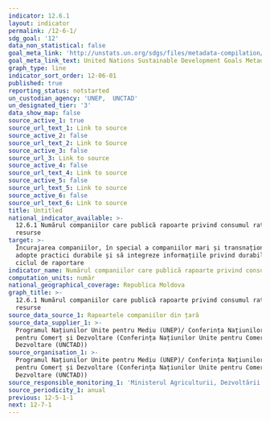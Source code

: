 ```yaml
---
indicator: 12.6.1
layout: indicator
permalink: /12-6-1/
sdg_goal: '12'
data_non_statistical: false
goal_meta_link: 'http://unstats.un.org/sdgs/files/metadata-compilation/Metadata-Goal-12.pdf'
goal_meta_link_text: United Nations Sustainable Development Goals Metadata (pdf 782kB)
graph_type: line
indicator_sort_order: 12-06-01
published: true
reporting_status: notstarted
un_custodian_agency: 'UNEP,  UNCTAD'
un_designated_tier: '3'
data_show_map: false
source_active_1: true
source_url_text_1: Link to source
source_active_2: false
source_url_text_2: Link to Source
source_active_3: false
source_url_3: Link to source
source_active_4: false
source_url_text_4: Link to source
source_active_5: false
source_url_text_5: Link to source
source_active_6: false
source_url_text_6: Link to source
title: Untitled
national_indicator_available: >-
  12.6.1 Numărul companiilor care publică rapoarte privind consumul rațional de
  resurse
target: >-
  Încurajarea companiilor, în special a companiilor mari și transnaționale, să
  adopte practici durabile și să integreze informațiile privind durabilitatea în
  ciclul de raportare
indicator_name: Numărul companiilor care publică rapoarte privind consumul durabil de resurse
computation_units: număr
national_geographical_coverage: Republica Moldova
graph_title: >-
  12.6.1 Numărul companiilor care publică rapoarte privind consumul rațional de
  resurse
source_data_source_1: Rapoartele companiilor din țară
source_data_supplier_1: >-
  Programul Națiunilor Unite pentru Mediu (UNEP)/ Conferința Națiunilor Unite
  pentru Comerț și Dezvoltare (Conferința Națiunilor Unite pentru Comerț și
  Dezvoltare (UNCTAD))
source_organisation_1: >-
  Programul Națiunilor Unite pentru Mediu (UNEP)/ Conferința Națiunilor Unite
  pentru Comerț și Dezvoltare (Conferința Națiunilor Unite pentru Comerț și
  Dezvoltare (UNCTAD))
source_responsible_monitoring_1: 'Ministerul Agriculturii, Dezvoltării Regionale și Mediului'
source_periodicity_1: anual
previous: 12-5-1-1
next: 12-7-1
---
```

